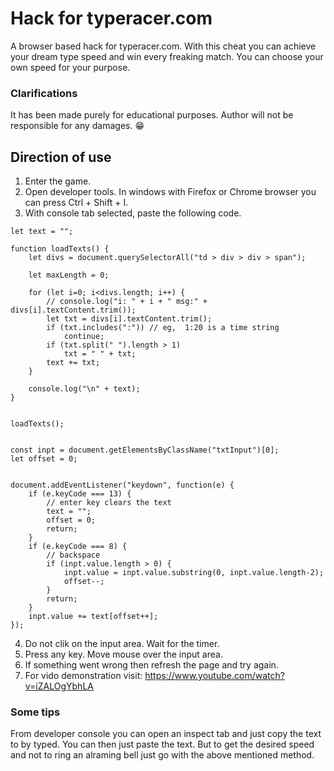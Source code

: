 # Hack for typeracer.com
A browser based hack for typeracer.com. With this cheat you can achieve your dream type speed and win every freaking match. You can choose your own speed for your purpose.

### Clarifications
It has been made purely for educational purposes. Author will not be responsible for any damages. 😁


## Direction of use

1. Enter the game.
2. Open developer tools. In windows with Firefox or Chrome browser you can press Ctrl + Shift + I.
3. With console tab selected, paste the following code.

```
let text = "";

function loadTexts() {
    let divs = document.querySelectorAll("td > div > div > span");

    let maxLength = 0;

    for (let i=0; i<divs.length; i++) {
        // console.log("i: " + i + " msg:" + divs[i].textContent.trim());
        let txt = divs[i].textContent.trim();
        if (txt.includes(":")) // eg,  1:20 is a time string
            continue;
        if (txt.split(" ").length > 1)
            txt = " " + txt;
        text += txt;
    }

    console.log("\n" + text);
}


loadTexts();


const inpt = document.getElementsByClassName("txtInput")[0];
let offset = 0;


document.addEventListener("keydown", function(e) {
    if (e.keyCode === 13) {
        // enter key clears the text
        text = "";
        offset = 0;
        return;
    }
    if (e.keyCode === 8) {
        // backspace
        if (inpt.value.length > 0) {
            inpt.value = inpt.value.substring(0, inpt.value.length-2);
            offset--;
        }
        return;
    }
    inpt.value += text[offset++];
});
```
4. Do not clik on the input area. Wait for the timer.
5. Press any key. Move mouse over the input area. 
6. If something went wrong then refresh the page and try again.
7. For vido demonstration visit: https://www.youtube.com/watch?v=iZALOgYbhLA


### Some tips
From developer console you can open an inspect tab and just copy the text to by typed. You can then just paste the text. But to get the desired speed and not to ring an alraming bell just go with the above mentioned method.
